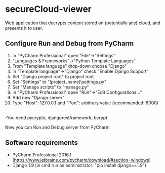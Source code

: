 # secureCloud-viewer
Web application that decrypts content stored on (potentially any) cloud, and presents it to user.

## Configure Run and Debug from PyCharm
1. In "PyCharm Professional" open "File"->"Settings"
2. "Languages & Frameworks"->"Python Template Languages"
3. From "Template language" drop-down choose "Django"
4. In "Template language"->"Django" check "Enable Django Support"
5. Set "Django project root" to project root
6. Set "Settings" to "(project_name)\settings.py"
7. Set "Manage scripts" to "manage.py"
8. In "PyCharm Professional" open "Run"->"Edit Configurations..."
9. Add new "Django server"
10. Type "Host": 127.0.0.1 and "Port": arbitrary value (recommended: 8000)
<br/><br/>

-You need pycrypto, djangorestframework, bcrypt

Now you can Run and Debug server from PyCharm

## Software requirements
- PyCharm Professional 2016.1 (https://www.jetbrains.com/pycharm/download/#section=windows)
- Django 1.9 (in cmd run as administrator: "pip install django==1.9")
